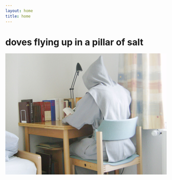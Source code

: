 ```yaml
---
layout: home
title: home
---
```



# doves flying up in a pillar of salt
![study-monk](/images/study-monk.png)


